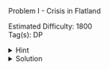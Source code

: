 <summary>Problem I - Crisis in Flatland</summary>

Estimated Difficulty: 1800  
Tag(s): DP

<details>
<summary>Hint</summary>
Hint

</details>

<details>
<summary>Solution</summary>
Solution

<details>
<summary>Code</summary>
Code

</details>
</details>